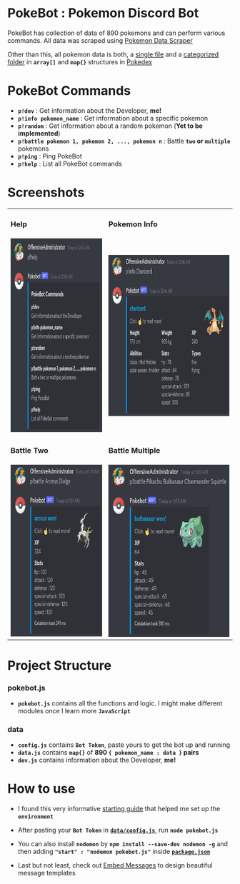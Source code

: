 # PokeBot : Pokemon Discord Bot
PokeBot has collection of data of 890 pokemons and can perform various commands. All data was scraped using [Pokemon Data Scraper](https://github.com/DetainedDeveloper/Pokemon-Data-Scraper)

Other than this, all pokemon data is both, a [single file](https://github.com/DetainedDeveloper/Pokedex/tree/main/pokedex_raw) and a [categorized folder](https://github.com/DetainedDeveloper/Pokedex/tree/main/pokedex) in **`array[]`** and **`map{}`** structures in [Pokedex](https://github.com/DetainedDeveloper/Pokedex)

# PokeBot Commands

- **`p!dev`** : Get information about the Developer, **me!**
- **`p!info pokemon_name`** : Get information about a specific pokemon
- **`p!random`** : Get information about a random pokemon (**Yet to be implemented**)
- **`p!battle pokemon 1, pokemon 2, ..., pokemon n`** : Battle **`two` or `multiple`** pokemons
- **`p!ping`** : Ping PokeBot
- **`p!help`** : List all PokeBot commands

# Screenshots

<table>
  <tr>
    <td><h3>Help</h3></td>
    <td><h3>Pokemon Info</h3></td>
  </tr>
  <tr>
    <td><img src="https://github.com/DetainedDeveloper/PokeBot-Pokemon-Discord-Bot/blob/master/Screenshots/help.png?raw=true" width=388 height=434></td>
    <td><img src="https://github.com/DetainedDeveloper/PokeBot-Pokemon-Discord-Bot/blob/master/Screenshots/info.png?raw=true" width=496 height=361></td>
  </tr>
  <tr>
    <td><h3>Battle Two</h3></td>
    <td><h3>Battle Multiple</h3></td>
  </tr>
  <tr>
    <td><img src="https://github.com/DetainedDeveloper/PokeBot-Pokemon-Discord-Bot/blob/master/Screenshots/battle_two.png?raw=true" width=337 height=385></td>
    <td><img src="https://github.com/DetainedDeveloper/PokeBot-Pokemon-Discord-Bot/blob/master/Screenshots/battle_multiple.png?raw=true" width=397 height=386></td>
  </tr>
</table>

# Project Structure

### pokebot.js

- **`pokebot.js`** contains all the functions and logic. I might make different modules once I learn more **`JavaScript`**

### data

- **`config.js`** contains **`Bot Token`**, paste yours to get the bot up and running
- **`data.js`** contains **`map{}`** of **890 `{ pokemon_name : data }` pairs**
- **`dev.js`** contains information about the Developer, **me!**

# How to use

- I found this very informative [starting guide](https://www.digitalocean.com/community/tutorials/how-to-build-a-discord-bot-with-node-js) that helped me set up the **`environment`**

- After pasting your **`Bot Token`** in [**`data/config.js`**](https://github.com/DetainedDeveloper/PokeBot-Pokemon-Discord-Bot/blob/master/PokeBot/data/config.json), run **`node pokebot.js`**

- You can also install **`nodemon`** by **`npm install --save-dev nodemon -g`** and then adding **`"start" : "nodemon pokebot.js"`** inside [**`package.json`**](https://github.com/DetainedDeveloper/PokeBot-Pokemon-Discord-Bot/blob/master/PokeBot/package.json)

- Last but not least, check out [Embed Messages](https://discordjs.guide/popular-topics/embeds.html#using-the-embed-constructor) to design beautiful message templates